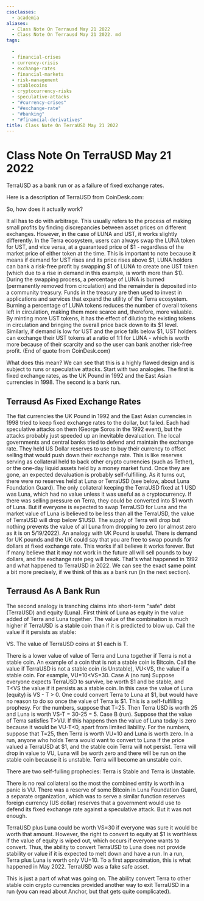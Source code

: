 ```yaml
---
cssclasses:
  - academia
aliases:
  - Class Note On Terrausd May 21 2022
  - Class Note On Terrausd May 21 2022. md
tags:

  - 
  - financial-crises
  - currency-crisis
  - exchange-rates
  - financial-markets
  - risk-management
  - stablecoins
  - cryptocurrency-risks
  - speculative-attacks
  - "#currency-crises"
  - "#exchange-rate"
  - "#banking"
  - "#financial-derivatives"
title: Class Note On TerraUSD May 21 2022
---
```


# Class Note On TerraUSD May 21 2022

TerraUSD as a bank run or as a failure of fixed exchange rates.

Here is a description of TerraUSD from CoinDesk.com:

So,  how does it actually work?

It all has to do with arbitrage. This usually refers to the process of making small profits by finding discrepancies between asset prices on different exchanges. However,  in the case of LUNA and UST,  it works slightly differently. In the Terra ecosystem,  users can always swap the LUNA token for UST,  and vice versa,  at a guaranteed price of $1 - regardless of the market price of either token at the time. This is important to note because it means if demand for UST rises and its price rises above $1,  LUNA holders can bank a risk-free profit by swapping $1 of LUNA to create one UST token (which due to a rise in demand in this example,     is worth more than $1). During the swapping process,  a percentage of LUNA is burned (permanently removed from circulation) and the remainder is deposited into a community treasury. Funds in the treasury are then used to invest in applications and services that expand the utility of the Terra ecosystem. Burning a percentage of LUNA tokens reduces the number of overall tokens left in circulation,  making them more scarce and,  therefore,  more valuable. By minting more UST tokens,  it has the effect of diluting the existing tokens in circulation and bringing the overall price back down to its $1 level. Similarly,     if demand is low for UST and the price falls below $1,  UST holders can exchange their UST tokens at a ratio of 1:1 for LUNA - which is worth more because of their scarcity and so the user can bank another risk-free profit. (End of quote from CoinDesk.com)

What does this mean? We can see that this is a highly flawed design and is subject to runs or speculative attacks. Start with two analogies. The first is fixed exchange rates,  as the UK Pound in 1992 and the East Asian currencies in 1998. The second is a bank run.

## Terrausd As Fixed Exchange Rates

The fiat currencies the UK Pound in 1992 and the East Asian currencies in 1998 tried to keep fixed exchange rates to the dollar,  but failed. Each had speculative attacks on them (George Soros in the 1992 event),  but the attacks probably just speeded up an inevitable devaluation. The local governments and central banks tried to defend and maintain the exchange rate. They held US Dollar reserves to use to buy their currency to offset selling that would push down their exchange rate. This is like reserves serving as collateral held to back other crypto currencies (such as Tether),  or the one-day liquid assets held by a money market fund. Once they are gone,  an expected devaluation is probably self-fulfilling. As it turns out,  there were no reserves held at Luna or TerraUSD (see below,  about Luna Foundation Guard). The only collateral keeping the TerraUSD fixed at 1 USD was Luna,  which had no value unless it was useful as a cryptocurrency. If there was selling pressure on Terra,  they could be converted into $1 worth of Luna. But if everyone is expected to swap TerraUSD for Luna and the market value of Luna is believed to be less than all the TerraUSD,     the value of TerraUSD will drop below $1USD. The supply of Terra will drop but nothing prevents the value of all Luna from dropping to zero (or almost zero as it is on 5/19/2022). An analogy with UK Pound is useful. There is demand for UK pounds and the UK could say that you are free to swap pounds for dollars at fixed exchange rate. This works if all believe it works forever. But if many believe that it may not work in the future all will sell pounds to buy dollars,  and the exchange rate peg will break. That's what happened in 1992 and what happened to TerraUSD in 2022. We can see the exact same point a bit more precisely,  if we think of this as a bank run (in the next section).

## Terrausd As A Bank Run

The second analogy is tranching claims into short-term "safe" debt (TerraUSD) and equity (Luna). First think of Luna as equity in the value added of Terra and Luna together. The value of the combination is much higher if TerraUSD is a stable coin than if it is predicted to blow up. Call the value if it persists as stable:

VS. The value of TerraUSD coins at $1 each is T.

There is a lower value of value of Terra and Luna together if Terra is not a stable coin. An example of a coin that is not a stable coin is Bitcoin. Call the value if TerraUSD is not a stable coin (is Unstable),  VU<VS,  the value if a stable coin. For example,  VU=10<VS=30. Case A (no run) Suppose everyone expects TerraUSD to survive,  be worth $1 and be stable,     and T<VS the value if it persists as a stable coin. In this case the value of Luna (equity) is VS - T > 0. One could convert Terra to Luna at $1,  but would have no reason to do so once the value of Terra is $1. This is a self-fulfilling prophesy. For the numbers,     suppose that T=25. Then Terra USD is worth 25 and Luna is worth VS-T = 30-25 = 5. Case B (run). Suppose that the value of Terra satisfies T>VU. If this happens then the value of Luna today is zero because it would be VU-T<0,     apart from limited liability. For the numbers,     suppose that T=25,     then Terra is worth VU=10 and Luna is worth zero. In a run,     anyone who holds Terra would want to convert to Luna if the price valued a TerraUSD at $1,  and the stable coin Terra will not persist. Terra will drop in value to VU,  Luna will be worth zero and there will be run on the stable coin because it is unstable. Terra will become an unstable coin.

There are two self-fulling prophecies: Terra is Stable and Terra is Unstable.

There is no real collateral so the most the combined entity is worth in a panic is VU. There was a reserve of some Bitcoin in Luna Foundation Guard,  a separate organization,  which was to serve a similar function reserves foreign currency (US dollar) reserves that a government would use to defend its fixed exchange rate against a speculative attack. But it was not enough.

TerraUSD plus Luna could be worth VS=30 if everyone was sure it would be worth that amount. However,  the right to convert to equity at $1 is worthless if the value of equity is wiped out,  which occurs if everyone wants to convert. Thus,  the ability to convert TerraUSD to Luna does not provide stability or value if it is expected to melt down and have a run. In a run,  Terra plus Luna is worth only VU=10. To a first approximation,  this is what happened in May 2022. TerraUSD was a fake safe asset.

This is just a part of what was going on. The ability convert Terra to other stable coin crypto currencies provided another way to exit TerraUSD in a run (you can read about Anchor,  but that gets quite complicated).